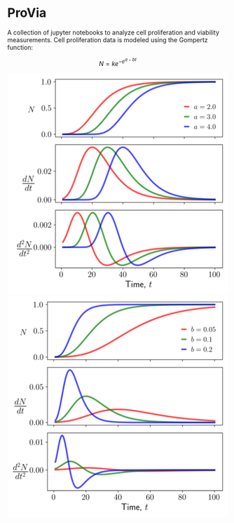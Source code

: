 # ProVia

A collection of jupyter notebooks to analyze cell proliferation and viability measurements. Cell proliferation data is modeled using the Gompertz function:

```math
N = k e^{-e^{a-bt}}
```

![Fig 1](./docs/gompertz-demo-a.png) ![Fig 2](./docs/gompertz-demo-b.png)

